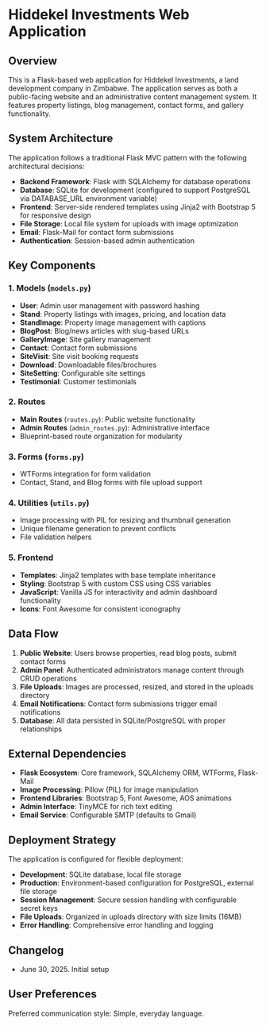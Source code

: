 # Hiddekel Investments Web Application

## Overview

This is a Flask-based web application for Hiddekel Investments, a land development company in Zimbabwe. The application serves as both a public-facing website and an administrative content management system. It features property listings, blog management, contact forms, and gallery functionality.

## System Architecture

The application follows a traditional Flask MVC pattern with the following architectural decisions:

- **Backend Framework**: Flask with SQLAlchemy for database operations
- **Database**: SQLite for development (configured to support PostgreSQL via DATABASE_URL environment variable)
- **Frontend**: Server-side rendered templates using Jinja2 with Bootstrap 5 for responsive design
- **File Storage**: Local file system for uploads with image optimization
- **Email**: Flask-Mail for contact form submissions
- **Authentication**: Session-based admin authentication

## Key Components

### 1. Models (`models.py`)
- **User**: Admin user management with password hashing
- **Stand**: Property listings with images, pricing, and location data
- **StandImage**: Property image management with captions
- **BlogPost**: Blog/news articles with slug-based URLs
- **GalleryImage**: Site gallery management
- **Contact**: Contact form submissions
- **SiteVisit**: Site visit booking requests
- **Download**: Downloadable files/brochures
- **SiteSetting**: Configurable site settings
- **Testimonial**: Customer testimonials

### 2. Routes
- **Main Routes** (`routes.py`): Public website functionality
- **Admin Routes** (`admin_routes.py`): Administrative interface
- Blueprint-based route organization for modularity

### 3. Forms (`forms.py`)
- WTForms integration for form validation
- Contact, Stand, and Blog forms with file upload support

### 4. Utilities (`utils.py`)
- Image processing with PIL for resizing and thumbnail generation
- Unique filename generation to prevent conflicts
- File validation helpers

### 5. Frontend
- **Templates**: Jinja2 templates with base template inheritance
- **Styling**: Bootstrap 5 with custom CSS using CSS variables
- **JavaScript**: Vanilla JS for interactivity and admin dashboard functionality
- **Icons**: Font Awesome for consistent iconography

## Data Flow

1. **Public Website**: Users browse properties, read blog posts, submit contact forms
2. **Admin Panel**: Authenticated administrators manage content through CRUD operations
3. **File Uploads**: Images are processed, resized, and stored in the uploads directory
4. **Email Notifications**: Contact form submissions trigger email notifications
5. **Database**: All data persisted in SQLite/PostgreSQL with proper relationships

## External Dependencies

- **Flask Ecosystem**: Core framework, SQLAlchemy ORM, WTForms, Flask-Mail
- **Image Processing**: Pillow (PIL) for image manipulation
- **Frontend Libraries**: Bootstrap 5, Font Awesome, AOS animations
- **Admin Interface**: TinyMCE for rich text editing
- **Email Service**: Configurable SMTP (defaults to Gmail)

## Deployment Strategy

The application is configured for flexible deployment:

- **Development**: SQLite database, local file storage
- **Production**: Environment-based configuration for PostgreSQL, external file storage
- **Session Management**: Secure session handling with configurable secret keys
- **File Uploads**: Organized in uploads directory with size limits (16MB)
- **Error Handling**: Comprehensive error handling and logging

## Changelog

- June 30, 2025. Initial setup

## User Preferences

Preferred communication style: Simple, everyday language.